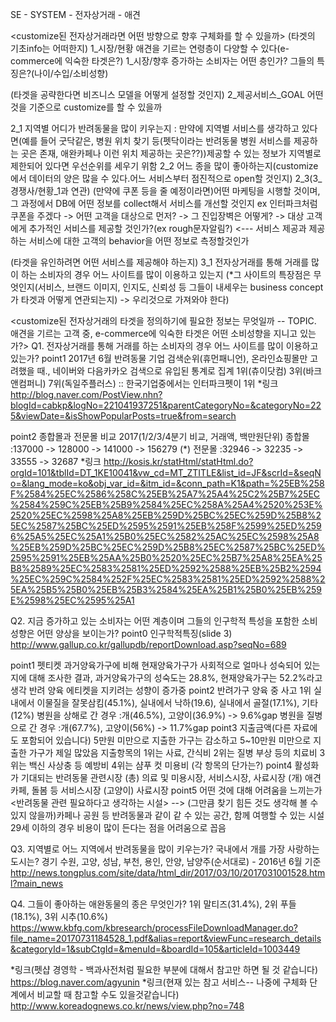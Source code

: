 SE - SYSTEM - 전자상거래 - 애견

<customize된 전자상거래라면 어떤 방향으로 향후 구체화를 할 수 있을까>
(타겟의 기초info는 어떠한지)
1_시장/현황 애견을 기르는 연령층이 다양할 수 있다(e-commerce에 익숙한 타겟은?)
1_시장/향후 증가하는 소비자는 어떤 층인가? 그들의 특징은?(나이/수입/소비성향)

(타겟을 공략한다면 비즈니스 모델을 어떻게 설정할 것인지)
2_제공서비스_GOAL
    어떤 것을 기준으로 customize를 할 수 있을까

2_1
    지역별 어디가 반려동물을 많이 키우는지 : 만약에 지역별 서비스를 생각하고 있다면(예를 들어 굿닥같은, 병원 위치 찾기 등(펫닥이라는 반려동물 병원 서비스를 제공하는 곳은 존재, 애완카페나 이런 위치 제공하는 곳은??))제공할 수 있는 정보가 지역별로 제한되어 있다면 우선순위를 세우기 위함
2_2
    어느 종을 많이 좋아하는지(customize에서 데이터의 양은 많을 수 있다.어느 서비스부터 점진적으로 open할 것인지)
2_3(3_경쟁사/현황_1과 연관)
    (만약에 쿠폰 등을 줄 예정이라면)어떤 마케팅을 시행할 것이며, 그 과정에서 DB에 어떤 정보를 collect해서 서비스를 개선할 것인지
    ex 인터파크처럼 쿠폰을 주겠다
    -> 어떤 고객을 대상으로 먼저?
    -> 그 진입장벽은 어떻게?
    -> 대상 고객에게 추가적인 서비스를 제공할 것인가?(ex rough문자알림?)   <--- 서비스 제공과 제공하는 서비스에 대한 고객의 behavior을 어떤 정보로 측정할것인가

(타겟을 유인하려면 어떤 서비스를 제공해야 하는지)
3_1
    전자상거래를 통해 거래를 많이 하는 소비자의 경우 어느 사이트를 많이 이용하고 있는지
    (*그 사이트의 특장점은 무엇인지(서비스, 브랜드 이미지, 인지도, 신뢰성 등 그들이 내세우는 business concept가 타겟과 어떻게 연관되는지)
    -> 우리것으로 가져와야 한다)


<customize된 전자상거래의 타겟을 정의하기에 필요한 정보는 무엇일까 -- TOPIC. 애견을 기르는 고객 중, e-commerce에 익숙한 타겟은 어떤 소비성향을 지니고 있는가?>
Q1. 전자상거래를 통해 거래를 하는 소비자의 경우 어느 사이트를 많이 이용하고 있는가?
point1 2017년 6월 반려동물 기업 검색순위(휴먼패니언), 온라인쇼핑몰만 고려했을 때., 네이버와 다음카카오 검색으로 유입된 통계로 집계
1위(츄이닷컴) 3위(바크앤컴퍼니) 7위(독일주플러스) :: 한국기업중에서는 인터파크펫이 1위
*링크
http://blog.naver.com/PostView.nhn?blogId=cabkp&logNo=221041937251&parentCategoryNo=&categoryNo=225&viewDate=&isShowPopularPosts=true&from=search

point2 종합몰과 전문몰 비교
2017(1/2/3/4분기 비교, 거래액, 백만원단위)
종합몰 :137000 -> 128000 -> 141000 -> 156279 (*)
전문몰 :32946   -> 32235   -> 33555   -> 32687
*링크
http://kosis.kr/statHtml/statHtml.do?orgId=101&tblId=DT_1KE10041&vw_cd=MT_ZTITLE&list_id=JF&scrId=&seqNo=&lang_mode=ko&obj_var_id=&itm_id=&conn_path=K1&path=%25EB%258F%2584%25EC%2586%258C%25EB%25A7%25A4%25C2%25B7%25EC%2584%259C%25EB%25B9%2584%25EC%258A%25A4%2520%253E%2520%25EC%2598%25A8%25EB%259D%25BC%25EC%259D%25B8%25EC%2587%25BC%25ED%2595%2591%25EB%258F%2599%25ED%2596%25A5%25EC%25A1%25B0%25EC%2582%25AC%25EC%2598%25A8%25EB%259D%25BC%25EC%259D%25B8%25EC%2587%25BC%25ED%2595%2591%25EB%25AA%25B0%2520%25EC%25B7%25A8%25EA%25B8%2589%25EC%2583%2581%25ED%2592%2588%25EB%25B2%2594%25EC%259C%2584%252F%25EC%2583%2581%25ED%2592%2588%25EA%25B5%25B0%25EB%25B3%2584%25EA%25B1%25B0%25EB%259E%2598%25EC%2595%25A1

Q2. 지금 증가하고 있는 소비자는 어떤 계층이며 그들의 인구학적 특성을 포함한 소비성향은 어떤 양상을 보이는가?
point0 인구학적특징(slide 3)
http://www.gallup.co.kr/gallupdb/reportDownload.asp?seqNo=689

point1 펫티켓
과거양육가구에 비해 현재양육가구가 사회적으로 얼마나 성숙되어 있는지에 대해 조사한 결과, 과거양육가구의 성숙도는 28.8%, 현재양육가구는 52.2%라고 생각
반려 양육 에티켓을 지키려는 성향이 증가중
point2 반려가구 양육 중 사고
1위 실내에서 이물질을 잘못삼킴(45.1%), 실내에서 낙하(19.6), 실내에서 골절(17.1%), 기타(12%)
병원을 상해로 간 경우 :개(46.5%), 고양이(36.9%) -> 9.6%gap
병원을 질병으로 간 경우 :개(67.7%), 고양이(56%) -> 11.7%gap
point3 지출금액(다른 자료에도 포함되어 있습니다)
5만원 미만으로 지출한 가구는 감소하고 5~10만원 미만으로 지출한 가구가 제일 많았음
지출항목의 1위는 사료, 간식비 2위는 질병 부상 등의 치료비 3위는 백신 사상충 등 예방비 4위는 샴푸 컷 미용비
(각 항목의 단가는?)
point4 활성화가 기대되는 반려동물 관련시장
(총) 의료 및 미용시장, 서비스시장, 사료시장
(개) 애견카페, 돌봄 등 서비스시장
(고양이) 사료시장
point5 어떤 것에 대해 어려움을 느끼는가
<반려동물 관련 필요하다고 생각하는 시설> --> (그만큼 찾기 힘든 것도 생각해 볼 수 있지 않을까)카페나 공원 등 반려동물과 같이 같 수 있는 공간, 함께 여행할 수 있는 시설
29세 이하의 경우 비용이 많이 든다는 점을 어려움으로 꼽음

Q3. 지역별로 어느 지역에서 반려동물을 많이 키우는가?
국내에서 개를 가장 사랑하는 도시는?
경기 수원, 고양, 성남, 부천, 용인, 안양, 남양주(순서대로) - 2016년 6월 기준
http://news.tongplus.com/site/data/html_dir/2017/03/10/2017031001528.html?main_news

Q4. 그들이 좋아하는 애완동물의 종은 무엇인가?
1위 말티즈(31.4%), 2위 푸들(18.1%), 3위 시추(10.6%)
https://www.kbfg.com/kbresearch/processFileDownloadManager.do?file_name=20170731184528_1.pdf&alias=report&viewFunc=research_details&categoryId=1&subCtgId=&menuId=&boardId=105&articleId=1003449



*링크(펫샵 경영학 - 백과사전처럼 필요한 부분에 대해서 참고만 하면 될 것 같습니다)
https://blog.naver.com/agyunin
*링크(현재 있는 참고 서비스-- 나중에 구체화 단계에서 비교할 때 참고할 수도 있을것같습니다)
http://www.koreadognews.co.kr/news/view.php?no=748

